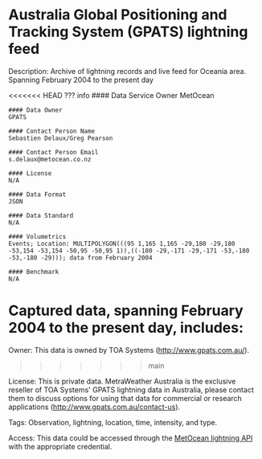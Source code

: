 # Australia Global Positioning and Tracking System (GPATS) lightning feed

Description: Archive of lightning records and live feed for Oceania area. Spanning February 2004 to the present day

<<<<<<< HEAD
??? info 
    #### Data Service Owner
    MetOcean

    #### Data Owner
    GPATS

    #### Contact Person Name
    Sebastien Delaux/Greg Pearson

    #### Contact Person Email
    s.delaux@metocean.co.nz

    #### License
    N/A

    #### Data Format
    JSON

    #### Data Standard
    N/A

    #### Volumetrics
    Events; Location: MULTIPOLYGON(((95 1,165 1,165 -29,180 -29,180 -53,154 -53,154 -50,95 -50,95 1)),((-180 -29,-171 -29,-171 -53,-180 -53,-180 -29))); data from February 2004

    #### Benchmark
    N/A
	
Captured data, spanning February 2004 to the present day, includes:
=======
Owner: This data is owned by TOA Systems (http://www.gpats.com.au/).
>>>>>>> main

License: This is private data. MetraWeather Australia is the exclusive reseller of TOA Systems' GPATS lightning data in Australia, please contact them to discuss options for using that data for commercial or research applications (http://www.gpats.com.au/contact-us).

Tags: Observation, lightning, location, time, intensity, and type.

Access: This data could be accessed through the [MetOcean lightning API](https://metocean.github.io/lightning/) with the appropriate credential.
